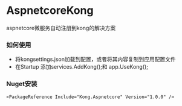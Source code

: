 # AspnetcoreKong
aspnetcore微服务自动注册到kong的解决方案


### 如何使用
* 将kongsettings.json加载到配置，或者将其内容复制到应用配置文件
* 在Startup 添加services.AddKong();和 app.UseKong();

### Nuget安装
`<PackageReference Include="Kong.Aspnetcore" Version="1.0.0" />`
